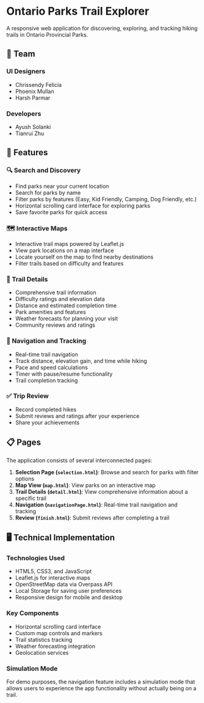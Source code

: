 # Ontario Parks Trail Explorer

A responsive web application for discovering, exploring, and tracking hiking trails in Ontario Provincial Parks.

## 👥 Team

### UI Designers
- Chrissendy Felicia
- Phoenix Mullan
- Harsh Parmar

### Developers
- Ayush Solanki
- Tianrui Zhu

## 📱 Features

### 🔍 Search and Discovery
- Find parks near your current location
- Search for parks by name
- Filter parks by features (Easy, Kid Friendly, Camping, Dog Friendly, etc.)
- Horizontal scrolling card interface for exploring parks
- Save favorite parks for quick access

### 🗺️ Interactive Maps
- Interactive trail maps powered by Leaflet.js
- View park locations on a map interface
- Locate yourself on the map to find nearby destinations
- Filter trails based on difficulty and features

### 🥾 Trail Details
- Comprehensive trail information
- Difficulty ratings and elevation data
- Distance and estimated completion time
- Park amenities and features
- Weather forecasts for planning your visit
- Community reviews and ratings

### 🧭 Navigation and Tracking
- Real-time trail navigation
- Track distance, elevation gain, and time while hiking
- Pace and speed calculations
- Timer with pause/resume functionality
- Trail completion tracking

### ✅ Trip Review
- Record completed hikes
- Submit reviews and ratings after your experience
- Share your achievements

## 📋 Pages

The application consists of several interconnected pages:

1. **Selection Page (`selection.html`)**: Browse and search for parks with filter options
2. **Map View (`map.html`)**: View parks on an interactive map
3. **Trail Details (`detail.html`)**: View comprehensive information about a specific trail
4. **Navigation (`navigationPage.html`)**: Real-time trail navigation and tracking
5. **Review (`finish.html`)**: Submit reviews after completing a trail

## 🖥️ Technical Implementation

### Technologies Used
- HTML5, CSS3, and JavaScript
- Leaflet.js for interactive maps
- OpenStreetMap data via Overpass API
- Local Storage for saving user preferences
- Responsive design for mobile and desktop

### Key Components
- Horizontal scrolling card interface
- Custom map controls and markers
- Trail statistics tracking
- Weather forecasting integration
- Geolocation services

### Simulation Mode
For demo purposes, the navigation feature includes a simulation mode that allows users to experience the app functionality without actually being on a trail.



